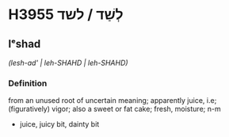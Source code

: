 # H3955 לְשַׁד / לשד

## lᵉshad

_(lesh-ad' | leh-SHAHD | leh-SHAHD)_

### Definition

from an unused root of uncertain meaning; apparently juice, i.e; (figuratively) vigor; also a sweet or fat cake; fresh, moisture; n-m

- juice, juicy bit, dainty bit
